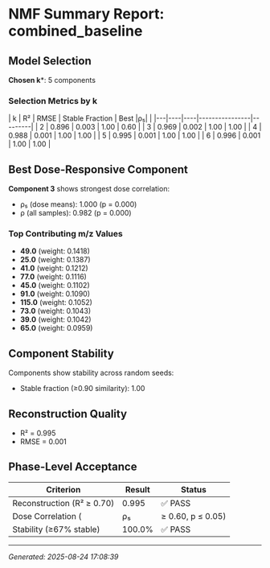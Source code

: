 # NMF Summary Report: combined_baseline

## Model Selection

**Chosen k***: 5 components

### Selection Metrics by k

| k | R² | RMSE | Stable Fraction | Best |ρ₅| |
|---|----|----|----------------|---------|
| 2 | 0.896 | 0.003 | 1.00 | 0.60 |
| 3 | 0.969 | 0.002 | 1.00 | 1.00 |
| 4 | 0.988 | 0.001 | 1.00 | 1.00 |
| 5 | 0.995 | 0.001 | 1.00 | 1.00 |
| 6 | 0.996 | 0.001 | 1.00 | 1.00 |

## Best Dose-Responsive Component

**Component 3** shows strongest dose correlation:
- ρ₅ (dose means): 1.000 (p = 0.000)
- ρ (all samples): 0.982 (p = 0.000)

### Top Contributing m/z Values

- **49.0** (weight: 0.1418)
- **25.0** (weight: 0.1387)
- **41.0** (weight: 0.1212)
- **77.0** (weight: 0.1116)
- **45.0** (weight: 0.1102)
- **91.0** (weight: 0.1090)
- **115.0** (weight: 0.1052)
- **73.0** (weight: 0.1043)
- **39.0** (weight: 0.1042)
- **65.0** (weight: 0.0959)


## Component Stability

Components show stability across random seeds:
- Stable fraction (≥0.90 similarity): 1.00

## Reconstruction Quality

- R² = 0.995
- RMSE = 0.001

## Phase-Level Acceptance

| Criterion | Result | Status |
|-----------|--------|--------|
| Reconstruction (R² ≥ 0.70) | 0.995 | ✅ PASS |
| Dose Correlation (|ρ₅| ≥ 0.60, p ≤ 0.05) | 1.000 (p=0.000) | ✅ PASS |
| Stability (≥67% stable) | 100.0% | ✅ PASS |

---

*Generated: 2025-08-24 17:08:39*
